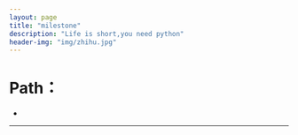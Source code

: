 ```yaml
---
layout: page
title: "milestone"
description: "Life is short,you need python"
header-img: "img/zhihu.jpg"
---
```



# Path：

*   

* * *






